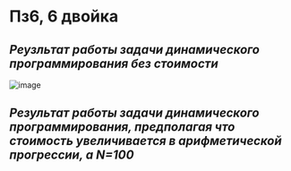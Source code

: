 # Пз6, 6 двойка

*Реузльтат работы задачи динамического программирования без стоимости*
-
![image](https://github.com/setusq/PraktikaG34N6/assets/125801694/f53d0d89-c7cc-41fd-b7dc-2869a5d5ecaf)

*Результат работы задачи динамического программирования, предполагая что стоимость увеличивается в арифметической прогрессии, а N=100*
-
